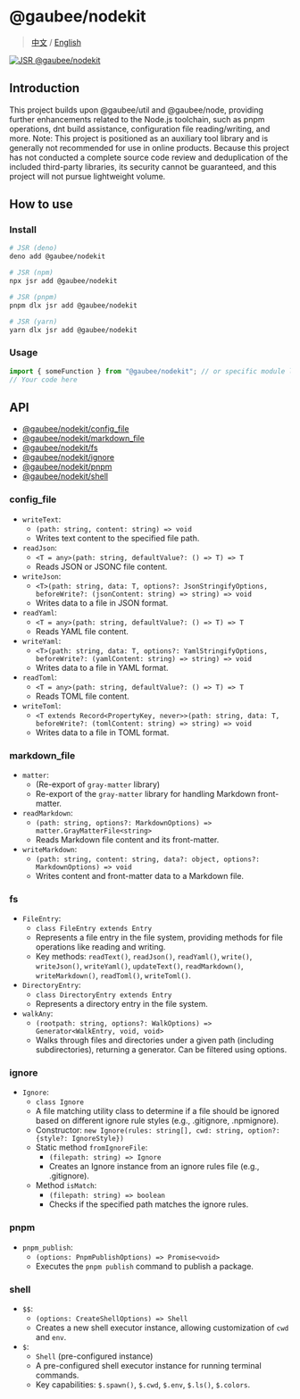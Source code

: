 # @gaubee/nodekit

> [中文](./README-zh.md) / [English](./README.md)

[![JSR @gaubee/nodekit](https://jsr.io/badges/@gaubee/nodekit)](https://jsr.io/@gaubee/nodekit)

## Introduction

This project builds upon @gaubee/util and @gaubee/node, providing further enhancements related to the Node.js toolchain, such as pnpm operations, dnt build assistance, configuration file reading/writing, and more.
Note: This project is positioned as an auxiliary tool library and is generally not recommended for use in online products.
Because this project has not conducted a complete source code review and deduplication of the included third-party libraries, its security cannot be guaranteed, and this project will not pursue lightweight volume.

## How to use

### Install

```bash
# JSR (deno)
deno add @gaubee/nodekit

# JSR (npm)
npx jsr add @gaubee/nodekit

# JSR (pnpm)
pnpm dlx jsr add @gaubee/nodekit

# JSR (yarn)
yarn dlx jsr add @gaubee/nodekit
```

### Usage

```typescript
import { someFunction } from "@gaubee/nodekit"; // or specific module like "@gaubee/nodekit/fs"
// Your code here
```

## API

*   [@gaubee/nodekit/config_file](#config_file)
*   [@gaubee/nodekit/markdown_file](#markdown_file)
*   [@gaubee/nodekit/fs](#fs)
*   [@gaubee/nodekit/ignore](#ignore)
*   [@gaubee/nodekit/pnpm](#pnpm)
*   [@gaubee/nodekit/shell](#shell)

### config_file

- `writeText`:
  - `(path: string, content: string) => void`
  - Writes text content to the specified file path.
- `readJson`:
  - `<T = any>(path: string, defaultValue?: () => T) => T`
  - Reads JSON or JSONC file content.
- `writeJson`:
  - `<T>(path: string, data: T, options?: JsonStringifyOptions, beforeWrite?: (jsonContent: string) => string) => void`
  - Writes data to a file in JSON format.
- `readYaml`:
  - `<T = any>(path: string, defaultValue?: () => T) => T`
  - Reads YAML file content.
- `writeYaml`:
  - `<T>(path: string, data: T, options?: YamlStringifyOptions, beforeWrite?: (yamlContent: string) => string) => void`
  - Writes data to a file in YAML format.
- `readToml`:
  - `<T = any>(path: string, defaultValue?: () => T) => T`
  - Reads TOML file content.
- `writeToml`:
  - `<T extends Record<PropertyKey, never>>(path: string, data: T, beforeWrite?: (tomlContent: string) => string) => void`
  - Writes data to a file in TOML format.

### markdown_file

- `matter`:
  - (Re-export of `gray-matter` library)
  - Re-export of the `gray-matter` library for handling Markdown front-matter.
- `readMarkdown`:
  - `(path: string, options?: MarkdownOptions) => matter.GrayMatterFile<string>`
  - Reads Markdown file content and its front-matter.
- `writeMarkdown`:
  - `(path: string, content: string, data?: object, options?: MarkdownOptions) => void`
  - Writes content and front-matter data to a Markdown file.

### fs

- `FileEntry`:
  - `class FileEntry extends Entry`
  - Represents a file entry in the file system, providing methods for file operations like reading and writing.
  - Key methods: `readText()`, `readJson()`, `readYaml()`, `write()`, `writeJson()`, `writeYaml()`, `updateText()`, `readMarkdown()`, `writeMarkdown()`, `readToml()`, `writeToml()`.
- `DirectoryEntry`:
  - `class DirectoryEntry extends Entry`
  - Represents a directory entry in the file system.
- `walkAny`:
  - `(rootpath: string, options?: WalkOptions) => Generator<WalkEntry, void, void>`
  - Walks through files and directories under a given path (including subdirectories), returning a generator. Can be filtered using options.

### ignore

- `Ignore`:
  - `class Ignore`
  - A file matching utility class to determine if a file should be ignored based on different ignore rule styles (e.g., .gitignore, .npmignore).
  - Constructor: `new Ignore(rules: string[], cwd: string, option?: {style?: IgnoreStyle})`
  - Static method `fromIgnoreFile`:
    - `(filepath: string) => Ignore`
    - Creates an Ignore instance from an ignore rules file (e.g., .gitignore).
  - Method `isMatch`:
    - `(filepath: string) => boolean`
    - Checks if the specified path matches the ignore rules.

### pnpm

- `pnpm_publish`:
  - `(options: PnpmPublishOptions) => Promise<void>`
  - Executes the `pnpm publish` command to publish a package.

### shell

- `$$`:
  - `(options: CreateShellOptions) => Shell`
  - Creates a new shell executor instance, allowing customization of `cwd` and `env`.
- `$`:
  - `Shell` (pre-configured instance)
  - A pre-configured shell executor instance for running terminal commands.
  - Key capabilities: `$.spawn()`, `$.cwd`, `$.env`, `$.ls()`, `$.colors`.
